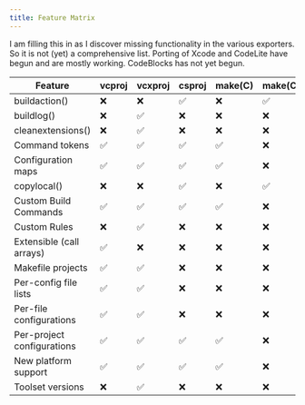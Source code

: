 ```yaml
---
title: Feature Matrix
---
```


I am filling this in as I discover missing functionality in the various exporters. So it is not (yet) a comprehensive list. Porting of Xcode and CodeLite have begun and are mostly working. CodeBlocks has not yet begun.


| Feature                        | vcproj   | vcxproj  | csproj   | make(C)  | make(C#) | xcode    |
|--------------------------------|----------|----------|----------|----------|----------|----------|
| buildaction()                  | &#x274C; | &#x274C; | &#x2705; | &#x274C; | &#x2705; | &#x274C; |
| buildlog()                     | &#x274C; | &#x2705; | &#x274C; | &#x274C; | &#x274C; | &#x274C; |
| cleanextensions()              | &#x274C; | &#x2705; | &#x274C; | &#x274C; | &#x274C; | &#x274C; |
| Command tokens                 | &#x2705; | &#x2705; | &#x2705; | &#x2705; | &#x274C; | &#x2705; |
| Configuration maps             | &#x2705; | &#x2705; | &#x2705; | &#x2705; | &#x274C; | &#x274C; |
| copylocal()                    | &#x274C; | &#x274C; | &#x2705; | &#x274C; | &#x2705; | &#x274C; |
| Custom Build Commands          | &#x2705; | &#x2705; | &#x2705; | &#x2705; | &#x274C; | &#x274C; |
| Custom Rules                   | &#x274C; | &#x2705; | &#x274C; | &#x274C; | &#x274C; | &#x274C; |
| Extensible (call arrays)       | &#x2705; | &#x274C; | &#x274C; | &#x274C; | &#x274C; | &#x274C; |
| Makefile projects              | &#x2705; | &#x2705; | &#x274C; | &#x274C; | &#x274C; | &#x274C; |
| Per-config file lists          | &#x2705; | &#x2705; | &#x274C; | &#x274C; | &#x274C; | &#x274C; |
| Per-file configurations        | &#x2705; | &#x2705; | &#x274C; | &#x274C; | &#x274C; | &#x274C; |
| Per-project configurations     | &#x2705; | &#x2705; | &#x2705; | &#x2705; | &#x274C; | &#x274C; |
| New platform support           | &#x2705; | &#x2705; | &#x2705; | &#x2705; | &#x274C; | &#x274C; |
| Toolset versions               | &#x274C; | &#x2705; | &#x274C; | &#x274C; | &#x274C; | &#x274C; |
